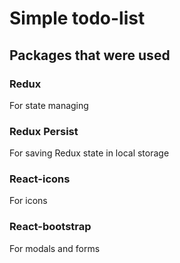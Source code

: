 # Simple todo-list 


## Packages that were used


### Redux

For state managing


### Redux Persist

For saving Redux state in local storage


### React-icons

For icons


### React-bootstrap

For modals and forms

